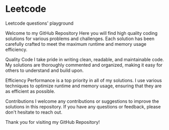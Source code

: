 # Leetcode
Leetcode questions' playground


Welcome to my GitHub Repository
Here you will find high quality coding solutions for various problems and challenges. Each solution has been carefully crafted to meet the maximum runtime and memory usage efficiency.

Quality Code
I take pride in writing clean, readable, and maintainable code. My solutions are thoroughly commented and organized, making it easy for others to understand and build upon.

Efficiency
Performance is a top priority in all of my solutions. I use various techniques to optimize runtime and memory usage, ensuring that they are as efficient as possible.

Contributions
I welcome any contributions or suggestions to improve the solutions in this repository. If you have any questions or feedback, please don't hesitate to reach out.

Thank you for visiting my GitHub Repository!
